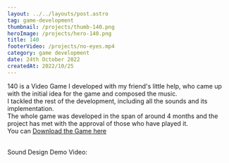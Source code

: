 ```yaml
---
layout: ../../layouts/post.astro
tag: game-development
thumbnail: /projects/thumb-140.png
heroImage: /projects/hero-140.png
title: 140
footerVideo: /projects/no-eyes.mp4
category: game development
date: 24th October 2022
createdAt: 2022/10/25
---
```

<div>
140 is a Video Game I developed with my friend's little help, who came up with the initial idea for the game and composed the music.
</div>
<div>
I tackled the rest of the development, including all the sounds and its implementation.
</div>
<div>
The whole game was developed in the span of around 4 months and the project has met with the approval of those who have played it.
</div>
<div>
You can <a href="https://kyroshie.itch.io/140">Download the Game here</a>
</div>
<br>

Sound Design Demo Video: